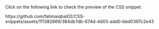 

Click on the following link to check the preview of the CSS snippet.

<div>
  https://github.com/fatimaiqbal02/CSS-snippets/assets/111382869/384db7db-674d-4d03-add0-bbd0397c2e43
</div>


